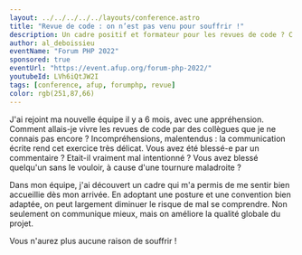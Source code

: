 ```yaml
---
layout: ../../../../../layouts/conference.astro
title: "Revue de code : on n’est pas venu pour souffrir !"
description: Un cadre positif et formateur pour les revues de code ? C'est possible !
author: al_deboissieu
eventName: "Forum PHP 2022"
sponsored: true
eventUrl: "https://event.afup.org/forum-php-2022/"
youtubeId: LVh6iQtJW2I
tags: [conference, afup, forumphp, revue]
color: rgb(251,87,66)
---
```


J'ai rejoint ma nouvelle équipe il y a 6 mois, avec une appréhension. Comment allais-je vivre les revues de code par des collègues que je ne connais pas encore ? Incompréhensions, malentendus : la communication écrite rend cet exercice très délicat. Vous avez été blessé-e par un commentaire ? Etait-il vraiment mal intentionné ? Vous avez blessé quelqu'un sans le vouloir, à cause d'une tournure maladroite ?

Dans mon équipe, j'ai découvert un cadre qui m'a permis de me sentir bien accueillie dès mon arrivée. En adoptant une posture et une convention bien adaptée, on peut largement diminuer le risque de mal se comprendre. Non seulement on communique mieux, mais on améliore la qualité globale du projet.

Vous n'aurez plus aucune raison de souffrir !
